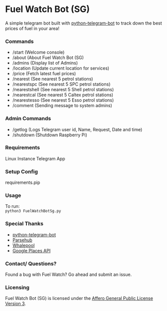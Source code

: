 # Fuel Watch Bot (SG) 

A simple telegram bot built with [python-telegram-bot](https://github.com/python-telegram-bot/python-telegram-bot) to track down the best prices of fuel in your area!

### Commands 

- /start            (Welcome console)
- /about        (About Fuel Watch Bot (SG)
- /admins        (Display list of Admins)
- /location        (Update current location for services) 
- /price            (Fetch latest fuel prices)
- /nearest        (See nearest 5 petrol stations)
- /nearestspc        (See nearest 5 SPC petrol stations)
- /nearestshell    (See nearest 5 Shell petrol stations)
- /nearestcal        (See nearest 5 Caltex petrol stations)
- /nearestesso    (See nearest 5 Esso petrol stations)
- /comment        (Sending message to system admins)

### Admin Commands
- /getlog        (Logs Telegram user id, Name, Request, Date and time)
- /shutdown        (Shutdown Raspberry Pi)

### Requirements
Linux Instance 
Telegram App

### Setup Config
requirements.pip

### Usage
To run:  
`python3 FuelWatchBotSg.py`

### Special Thanks
* [python-telegram-bot](https://github.com/python-telegram-bot/python-telegram-bot)
* [Parsehub](https://www.parsehub.com/)
* [Whalepool](https://github.com/Whalepool)
* [Google Places API](https://developers.google.com/places/web-service/intro)


### Contact/ Questions?
Found a bug with Fuel Watch? Go ahead and submit an issue.

### Licensing
Fuel Watch Bot (SG) is licensed under the [Affero General Public License Version 3](LICENSE).
